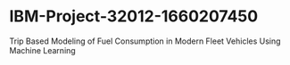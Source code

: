 # IBM-Project-32012-1660207450
Trip Based Modeling of Fuel Consumption in Modern Fleet Vehicles Using Machine Learning
